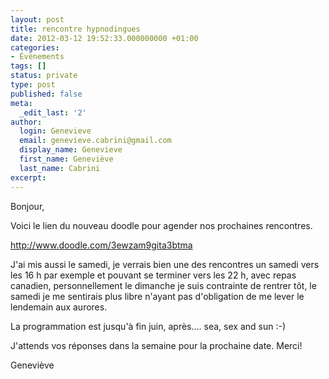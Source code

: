 ```yaml
---
layout: post
title: rencontre hypnodingues
date: 2012-03-12 19:52:33.000000000 +01:00
categories:
- Évènements
tags: []
status: private
type: post
published: false
meta:
  _edit_last: '2'
author:
  login: Genevieve
  email: genevieve.cabrini@gmail.com
  display_name: Genevieve
  first_name: Geneviève
  last_name: Cabrini
excerpt:
---
```

<p>Bonjour,</p>
<p>Voici le lien du nouveau doodle pour agender nos prochaines rencontres.</p>
<p><a href="http://www.doodle.com/3ewzam9gita3btma" target="_blank">http://www.doodle.com/<wbr>3ewzam9gita3btma</wbr></a></p>
<p>J'ai mis aussi le samedi, je verrais bien une des rencontres un samedi vers les 16 h par exemple et pouvant se terminer vers les 22 h, avec repas canadien, personnellement le dimanche je suis contrainte de rentrer tôt, le samedi je me sentirais plus libre n'ayant pas d'obligation de me lever le lendemain aux aurores.</p>
<p>La programmation est jusqu'à fin juin, après.... sea, sex and sun :-)</p>
<p>J'attends vos réponses dans la semaine pour la prochaine date. Merci!</p>
<p>Geneviève</p>
<p>&nbsp;</p>
